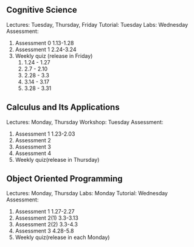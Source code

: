 ## Cognitive Science
Lectures: Tuesday, Thursday, Friday
Tutorial: Tuesday
Labs: Wednesday
Assessment: 
1. Assessment 0     1.13-1.28
2. Assessment 1     2.24-3.24
3. Weekly quiz (release in Friday)
    1. 1.24 - 1.27
    2. 2.7 - 2.10
    3. 2.28 - 3.3
    4. 3.14 - 3.17
    5. 3.28 - 3.31


## Calculus and Its Applications
Lectures: Monday, Thursday
Workshop: Tuesday
Assessment: 
1. Assessment 1     1.23-2.03
2. Assessment 2
3. Assessment 3
4. Assessment 4
5. Weekly quiz(release in Thursday)


## Object Oriented Programming
Lectures: Monday, Thursday
Labs: Monday
Tutorial: Wednesday
Assessment:
1. Assessment 1     1.27-2.27
2. Assessment 2(1)  3.3-3.13
3. Assessment 2(2)  3.3-4.3
4. Assessment 3     4.28-5.8
5. Weekly quiz(release in each Monday)
